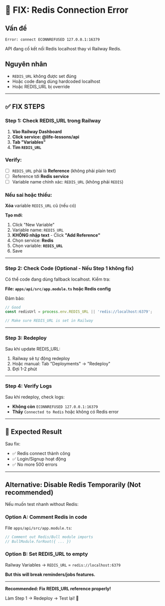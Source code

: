 # 🚨 FIX: Redis Connection Error

## Vấn đề
```
Error: connect ECONNREFUSED 127.0.0.1:16379
```

API đang cố kết nối Redis localhost thay vì Railway Redis.

## Nguyên nhân
- `REDIS_URL` không được set đúng
- Hoặc code đang dùng hardcoded localhost
- Hoặc REDIS_URL bị override

---

## ✅ FIX STEPS

### Step 1: Check REDIS_URL trong Railway

1. **Vào Railway Dashboard**
2. **Click service: @life-lessons/api**
3. **Tab "Variables"**
4. **Tìm `REDIS_URL`**

### Verify:
- [ ] `REDIS_URL` phải là **Reference** (không phải plain text)
- [ ] Reference tới **Redis service**
- [ ] Variable name chính xác: `REDIS_URL` (không phải `REDIS`)

### Nếu sai hoặc thiếu:

**Xóa** variable `REDIS_URL` cũ (nếu có)

**Tạo mới**:
1. Click "New Variable"
2. Variable name: `REDIS_URL`
3. **KHÔNG nhập text** - Click **"Add Reference"**
4. Chọn service: **Redis**
5. Chọn variable: **`REDIS_URL`**
6. Save

---

### Step 2: Check Code (Optional - Nếu Step 1 không fix)

Có thể code đang dùng fallback localhost. Kiểm tra:

**File: `apps/api/src/app.module.ts` hoặc Redis config**

Đảm bảo:
```typescript
// Good
const redisUrl = process.env.REDIS_URL || 'redis://localhost:6379';

// Make sure REDIS_URL is set in Railway
```

---

### Step 3: Redeploy

Sau khi update REDIS_URL:
1. Railway sẽ tự động redeploy
2. Hoặc manual: Tab "Deployments" → "Redeploy"
3. Đợi 1-2 phút

---

### Step 4: Verify Logs

Sau khi redeploy, check logs:
- **Không còn** `ECONNREFUSED 127.0.0.1:16379`
- **Thấy** `Connected to Redis` hoặc không có Redis error

---

## 🎯 Expected Result

Sau fix:
- ✅ Redis connect thành công
- ✅ Login/Signup hoạt động
- ✅ No more 500 errors

---

## Alternative: Disable Redis Temporarily (Not recommended)

Nếu muốn test nhanh without Redis:

### Option A: Comment Redis in code
File `apps/api/src/app.module.ts`:
```typescript
// Comment out Redis/Bull module imports
// BullModule.forRoot({ ... })
```

### Option B: Set REDIS_URL to empty
Railway Variables → `REDIS_URL` = `redis://localhost:6379`

**But this will break reminders/jobs features.**

---

**Recommended: Fix REDIS_URL reference properly!**

Làm Step 1 → Redeploy → Test lại! 🚀
